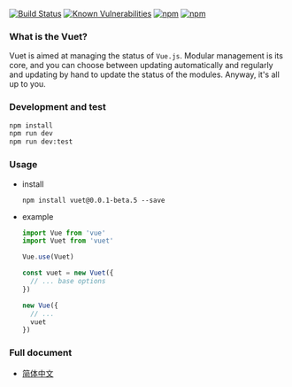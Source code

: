 [![Build Status](https://travis-ci.org/medevicex/vuet.svg?branch=master)](https://travis-ci.org/medevicex/vuet)
[![Known Vulnerabilities](https://snyk.io/test/npm/vuet/badge.svg)](https://snyk.io/test/npm/vuet)
[![npm](https://img.shields.io/npm/v/vuet.svg?style=flat-square)](https://www.npmjs.com/package/vuet) 
[![npm](https://img.shields.io/npm/dt/vuet.svg?style=flat-square)](https://www.npmjs.com/package/vuet)

### What is the Vuet?
Vuet is aimed at managing the status of `Vue.js`. Modular management is its core, and you can choose between updating automatically and regularly and updating by hand to update the status of
the modules. Anyway, it's all up to you.

### Development and test
```bash
npm install
npm run dev
npm run dev:test
```

### Usage
- install
  ```
  npm install vuet@0.0.1-beta.5 --save
  ```
- example
  ```javascript
  import Vue from 'vue'
  import Vuet from 'vuet'

  Vue.use(Vuet)

  const vuet = new Vuet({
    // ... base options
  })

  new Vue({
    // ...
    vuet
  })

  ```
### Full document
- [简体中文](./docs/zh-cn/README.md)